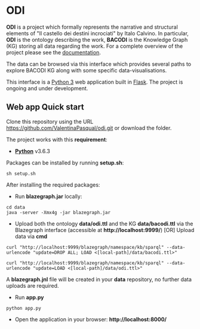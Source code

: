 # ODI

**ODI** is a project which formally represents the narrative and structural elements of "Il castello dei destini incrociati" by Italo Calvino. In particular, **ODI** is the ontology describing the work, **BACODI** is the Knowledge Graph (KG) storing all data regarding the work. For a complete overview of the project please see the [documentation](https://odi-documentation.github.io/materials/).

The data can be browsed via this interface which provides several paths to explore BACODI KG along with some specific data-visualisations. 

This interface is a [Python 3](https://www.python.org/downloads/) web application built in [Flask](https://flask.palletsprojects.com/en/2.3.x/). 
The project is ongoing and under development.
 

## Web app Quick start

Clone this repository using the URL https://github.com/ValentinaPasqual/odi.git
or download the folder.

The project works with this **requirement**:

- [**Python**](https://www.python.org/downloads/) v3.6.3

Packages can be installed by running **setup.sh**:
```
sh setup.sh
```

After installing the required packages:

- Run **blazegraph.jar** locally:
```
cd data
java -server -Xmx4g -jar blazegraph.jar
```
- Upload both the ontology **data/odi.ttl** and the KG **data/bacodi.ttl** via the Blazegraph interface (accessible at **http://localhost:9999/**) [OR] Upload data via **cmd**

```
curl "http://localhost:9999/blazegraph/namespace/kb/sparql" --data-urlencode "update=DROP ALL; LOAD <[local-path]/data/bacodi.ttl>"  

curl "http://localhost:9999/blazegraph/namespace/kb/sparql" --data-urlencode "update=LOAD <[local-path]/data/odi.ttl>" 
```
A **blazegraph.jnl** file will be created in your **data** repository, no further data uploads are required. 

- Run **app.py**
```
python app.py
```
- Open the application in your browser: **http://localhost:8000/**
